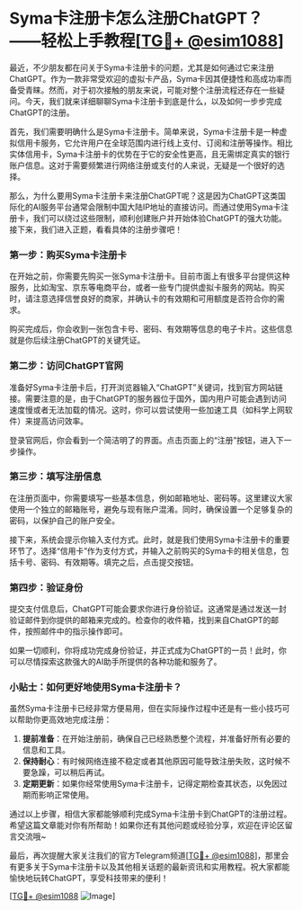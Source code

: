 # Syma卡注册卡怎么注册ChatGPT？——轻松上手教程[[TG💪+ @esim1088](https://t.me/s/esim1088)]

最近，不少朋友都在问关于Syma卡注册卡的问题，尤其是如何通过它来注册ChatGPT。作为一款非常受欢迎的虚拟卡产品，Syma卡因其便捷性和高成功率而备受青睐。然而，对于初次接触的朋友来说，可能对整个注册流程还存在一些疑问。今天，我们就来详细聊聊Syma卡注册卡到底是什么，以及如何一步步完成ChatGPT的注册。

首先，我们需要明确什么是Syma卡注册卡。简单来说，Syma卡注册卡是一种虚拟信用卡服务，它允许用户在全球范围内进行线上支付、订阅和注册等操作。相比实体信用卡，Syma卡注册卡的优势在于它的安全性更高，且无需绑定真实的银行账户信息。这对于需要频繁进行网络注册或支付的人来说，无疑是一个很好的选择。

那么，为什么要用Syma卡注册卡来注册ChatGPT呢？这是因为ChatGPT这类国际化的AI服务平台通常会限制中国大陆IP地址的直接访问。而通过使用Syma卡注册卡，我们可以绕过这些限制，顺利创建账户并开始体验ChatGPT的强大功能。接下来，我们进入正题，看看具体的注册步骤吧！

### 第一步：购买Syma卡注册卡

在开始之前，你需要先购买一张Syma卡注册卡。目前市面上有很多平台提供这种服务，比如淘宝、京东等电商平台，或者一些专门提供虚拟卡服务的网站。购买时，请注意选择信誉良好的商家，并确认卡的有效期和可用额度是否符合你的需求。

购买完成后，你会收到一张包含卡号、密码、有效期等信息的电子卡片。这些信息就是你后续注册ChatGPT的关键凭证。

### 第二步：访问ChatGPT官网

准备好Syma卡注册卡后，打开浏览器输入“ChatGPT”关键词，找到官方网站链接。需要注意的是，由于ChatGPT的服务器位于国外，国内用户可能会遇到访问速度慢或者无法加载的情况。这时，你可以尝试使用一些加速工具（如科学上网软件）来提高访问效率。

登录官网后，你会看到一个简洁明了的界面。点击页面上的“注册”按钮，进入下一步操作。

### 第三步：填写注册信息

在注册页面中，你需要填写一些基本信息，例如邮箱地址、密码等。这里建议大家使用一个独立的邮箱账号，避免与现有账户混淆。同时，确保设置一个足够复杂的密码，以保护自己的账户安全。

接下来，系统会提示你输入支付方式。此时，就是我们使用Syma卡注册卡的重要环节了。选择“信用卡”作为支付方式，并输入之前购买的Syma卡的相关信息，包括卡号、密码、有效期等。填完之后，点击提交按钮。

### 第四步：验证身份

提交支付信息后，ChatGPT可能会要求你进行身份验证。这通常是通过发送一封验证邮件到你提供的邮箱来完成的。检查你的收件箱，找到来自ChatGPT的邮件，按照邮件中的指示操作即可。

如果一切顺利，你将成功完成身份验证，并正式成为ChatGPT的一员！此时，你可以尽情探索这款强大的AI助手所提供的各种功能和服务了。

### 小贴士：如何更好地使用Syma卡注册卡？

虽然Syma卡注册卡已经非常方便易用，但在实际操作过程中还是有一些小技巧可以帮助你更高效地完成注册：

1. **提前准备**：在开始注册前，确保自己已经熟悉整个流程，并准备好所有必要的信息和工具。
2. **保持耐心**：有时候网络连接不稳定或者其他原因可能导致注册失败，这时候不要急躁，可以稍后再试。
3. **定期更新**：如果你经常使用Syma卡注册卡，记得定期检查其状态，以免因过期而影响正常使用。

通过以上步骤，相信大家都能够顺利完成Syma卡注册卡到ChatGPT的注册过程。希望这篇文章能对你有所帮助！如果你还有其他问题或经验分享，欢迎在评论区留言交流哦~

最后，再次提醒大家关注我们的官方Telegram频道[[TG💪+ @esim1088](https://t.me/s/esim1088)]，那里会有更多关于Syma卡注册卡以及其他相关话题的最新资讯和实用教程。祝大家都能愉快地玩转ChatGPT，享受科技带来的便利！

[[TG💪+ @esim1088](https://t.me/s/esim1088) ![Image](https://i.postimg.cc/4NQfJmqS/Snipaste-2025-05-13-00-14-12.png)]